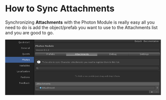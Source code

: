 # How to Sync Attachments

Synchronizing **Attachments** with the Photon Module is really easy all you need to do is add the object/prefab you want to use to the Attachments list and you are good to go.

![](<../../../.gitbook/assets/image (5).png>)
